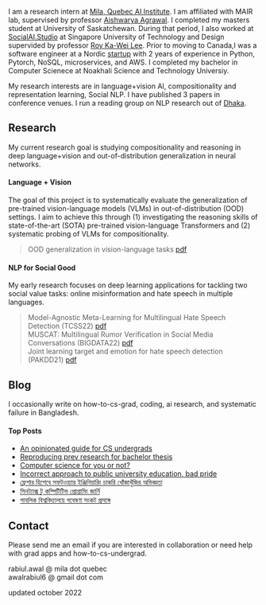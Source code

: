 I am a research intern at [Mila, Quebec AI Institute](https://mila.quebec/en/). I am affiliated with MAIR lab, supervised by professor [Aishwarya Agrawal](https://www.iro.umontreal.ca/~agrawal/). I completed my masters student at University of Saskatchewan. During that period, I also worked at [SocialAI.Studio](https://www.socialai.studio/home) at Singapore University of Technology and Design supervided by professor [Roy Ka-Wei Lee](https://info.roylee.sg/). Prior to moving to Canada,I was a software engineer at a Nordic [startup](https://www.goava.com/sv/) with 2 years of experience in Python, Pytorch, NoSQL, microservices, and AWS. I completed my bachelor in Computer Scienece at Noakhali Science and Technology Universiy. 

My research interests are in language+vision AI, compositionality and representation learning, Social NLP. I have published 3 papers in conference venues. I run a reading group on NLP research out of [Dhaka](http://nlpdhaka.com/).


## Research
My current research goal is studying compositionality and reasoning in deep language+vision and out-of-distribution generalization in neural networks.

#### Language + Vision
 The goal of this project is to systematically evaluate the generalization of pre-trained vision-language models (VLMs) in out-of-distribution (OOD) settings. I aim to achieve this through (1) investigating the reasoning skills of state-of-the-art (SOTA) pre-trained vision-language Transformers and (2) systematic probing of VLMs for compositionality.
> OOD generalization in vision-language tasks [pdf](https://drive.google.com/file/d/1cc4Sp2brnhyzRfiLF-IRRxC8pHOTpx1I/view?usp=sharing)

#### NLP for Social Good
 My early research focuses on deep learning applications for tackling two social value tasks: online misinformation and hate speech in multiple languages.

> Model-Agnostic Meta-Learning for Multilingual Hate Speech Detection (TCSS22) [pdf](https://arxiv.org/abs/2303.02513) <br>
> MUSCAT: Multilingual Rumor Verification in Social Media Conversations (BIGDATA22) [pdf](https://ieeexplore.ieee.org/abstract/document/10021113/) <br>
> Joint learning target and emotion for hate speech detection (PAKDD21) [pdf](https://arxiv.org/pdf/2103.11800.pdf)

## Blog
I occasionally write on how-to-cs-grad, coding, ai research, and systematic failure in Bangladesh.

<div class="popular-posts bg-light-gray p-24">
<h4> Top Posts </h4>
    <ul>
        <li> <a href="https://rabiul.me/cs/2022/10/23/an-opinionated-guide-for-cs-undergrads/">An opinionated guide for CS undergrads</a> </li>
        <li> <a href="https://rabiul.me/cs/2020/07/01/reproducing-sota-works-as-a-pathway-to-get-into-research-and-preparation-for-a-bachelor-thesis/">Reproducing prev research for bachelor thesis</a> </li>
        <li> <a href="https://rabiul.me/cs/2017/11/08/computer-science-for-you-or-not-words-for-nstuan/">Computer science for you or not?</a> </li>
        <li> <a href="https://rabiul.me/cs/2017/11/10/pride-and-prejudice-public-university-of-bangladesh/">Incorrect approach to public university education, bad pride</a> </li>
        <li> <a href="https://rabiul.me/cs/2019/01/30/software-engineering-job-hacking-as-a-fresh-graduate-nstu/">ফ্রেশার হিশেবে সফটওয়্যার ইঞ্জিনিয়ারিং চাকরি খোঁজাখুঁজির অভিজ্ঞতা</a> </li>
        <li> <a href="https://rabiul.me/computation/2016/05/01/syntax-to-competitive-programming">সিনট্যাক্স টু কম্পিটিটিভ প্রোগ্রামিং জার্নি</a> </li>
        <li> <a href="https://rabiul.me/cs/2018/10/29/public-university-research/">পাবলিক বিশ্ববিদ্যালয়ে গবেষণা সংকট প্রসঙ্গে
</a> </li>
    </ul>
</div>

## Contact 
Please send me an email if you are interested in collaboration or need help with grad apps and how-to-cs-undergrad.

rabiul.awal @ mila dot quebec  
awalrabiul6 @ gmail dot com

updated october 2022